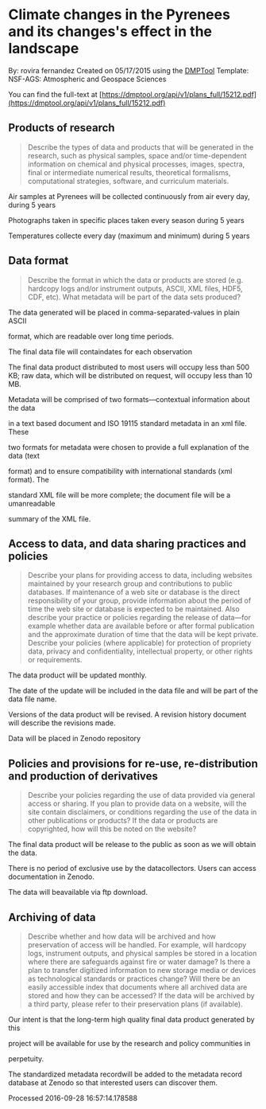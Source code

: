 # Climate changes in the Pyrenees and its changes's effect in the landscape

By: rovira fernandez
Created on 05/17/2015 using the [DMPTool](https://dmp.cdlib.org/) Template: NSF-AGS: Atmospheric and Geospace Sciences

You can find the full-text at [https://dmptool.org/api/v1/plans_full/15212.pdf](https://dmptool.org/api/v1/plans_full/15212.pdf) 

## Products of research

> Describe the types of data and products that will be generated in the research, such as physical samples, space and/or time-dependent information on chemical and physical processes, images, spectra, final or intermediate numerical results, theoretical formalisms, computational strategies, software, and curriculum materials.

Air samples at Pyrenees will be collected continuously from air every day, during 5 years

Photographs taken in specific places taken every season during 5 years

Temperatures collecte every day (maximum and minimum) during 5 years










## Data format

> Describe the format in which the data or products are stored (e.g. hardcopy logs and/or instrument outputs, ASCII, XML files, HDF5, CDF, etc). What metadata will be part of the data sets produced?

The data generated will be placed in comma-separated-values in plain ASCII

format, which are readable over long time periods.

The final data file will containdates for each observation

The final data product distributed to most users will occupy less than 500 KB; raw data, which will be distributed on request, will occupy less than 10 MB.

Metadata will be comprised of two formats&mdash;contextual information about the data

in a text based document and ISO 19115 standard metadata in an xml file. These

two formats for metadata were chosen to provide a full explanation of the data (text

format) and to ensure compatibility with international standards (xml format). The

standard XML file will be more complete; the document file will be a umanreadable

summary of the XML file.




## Access to data, and data sharing practices and policies

> Describe your plans for providing access to data, including websites maintained by your research group and contributions to public databases. If maintenance of a web site or database is the direct responsibility of your group, provide information about the period of time the web site or database is expected to be maintained. Also describe your practice or policies regarding the release of data&#8212;for example whether data are available before or after formal publication and the approximate duration of time that the data will be kept private. Describe your policies (where applicable) for protection of propriety data, privacy and confidentiality, intellectual property, or other rights or requirements.

The data product will be updated monthly.

The date of the update will be included in the data file and will be part of the data file name. 

Versions of the data product will be revised. A revision history document will describe the revisions made.

Data will be placed in Zenodo repository








## Policies and provisions for re-use, re-distribution and production of derivatives

> Describe your policies regarding the use of data provided via general access or sharing. If you plan to provide data on a website, will the site contain disclaimers, or conditions regarding the use of the data in other publications or products? If the data or products are copyrighted, how will this be noted on the website?

The final data product will be release to the public as soon as we will obtain the data.

There is no period of exclusive use by the datacollectors. Users can access documentation in Zenodo. 

The data will beavailable via ftp download.






## Archiving of data

> Describe whether and how data will be archived and how preservation of access will be handled. For example, will hardcopy logs, instrument outputs, and physical samples be stored in a location where there are safeguards against fire or water damage? Is there a plan to transfer digitized information to new storage media or devices as technological standards or practices change? Will there be an easily accessible index that documents where all archived data are stored and how they can be accessed? If the data will be archived by a third party, please refer to their preservation plans (if available).

Our intent is that the long-term high quality final data product generated by this

project will be available for use by the research and policy communities in

perpetuity.

The standardized metadata recordwill be added to the metadata record database at Zenodo so that interested users can discover them. 






Processed 2016-09-28 16:57:14.178588
